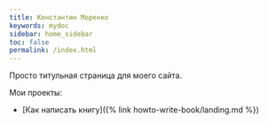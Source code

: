 ```yaml
---
title: Константин Моренко
keywords: mydoc
sidebar: home_sidebar
toc: false
permalink: /index.html
---
```


Просто титульная страница для моего сайта.

Мои проекты:
- [Как написать книгу]({% link howto-write-book/landing.md %})
